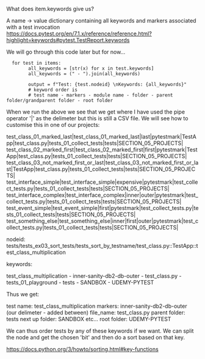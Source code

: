 What does item.keywords give us?

A name -> value dictionary containing all keywords and markers associated with a test invocation <https://docs.pytest.org/en/7.1.x/reference/reference.html?highlight=keywords#pytest.TestReport.keywords>

We will go through this code later but for now...

```
  for test in items:
        all_keywords = [str(x) for x in test.keywords]
        all_keywords = (" - ").join(all_keywords)

        output = f"Test: {test.nodeid} \nKeywords: {all_keywords}"
        # keyword order is
        # test name - markers - module name - folder - parent folder/grandparent folder - root folder
```

When we run the above we see that we get where I have used the pipe operator '|' as the delimeter but this is still a CSV file. We will see how to customise this in one of our projects:

test_class_01_marked_last|test_class_01_marked_last|last|pytestmark|TestApp|test_class.py|tests_01_collect_tests|tests|SECTION_05_PROJECTS|
test_class_02_marked_first|test_class_02_marked_first|first|pytestmark|TestApp|test_class.py|tests_01_collect_tests|tests|SECTION_05_PROJECTS|
test_class_03_not_marked_first_or_last|test_class_03_not_marked_first_or_last|TestApp|test_class.py|tests_01_collect_tests|tests|SECTION_05_PROJECTS|
test_interface_simple|test_interface_simple|expensive|pytestmark|test_collect_tests.py|tests_01_collect_tests|tests|SECTION_05_PROJECTS|
test_interface_complex|test_interface_complex|inner|outer|pytestmark|test_collect_tests.py|tests_01_collect_tests|tests|SECTION_05_PROJECTS|
test_event_simple|test_event_simple|first|pytestmark|test_collect_tests.py|tests_01_collect_tests|tests|SECTION_05_PROJECTS|
test_something_else|test_something_else|inner|first|outer|pytestmark|test_collect_tests.py|tests_01_collect_tests|tests|SECTION_05_PROJECTS|


nodeid: 
tests/tests_ex03_sort_tests/tests_sort_by_testname/test_class.py::TestApp::test_class_multiplication

keywords: 

test_class_multiplication - inner-sanity-db2-db-outer - test_class.py - tests_01_playground - tests - SANDBOX -  UDEMY-PYTEST

Thus we get:

test name:        test_class_multiplication
markers:          inner-sanity-db2-db-outer (our delimeter - added between)
file_name:        test_class.py
parent folder:    tests
next up folder:  SANDBOX etc...
root folder:      UDEMY-PYTEST

We can thus order tests by any of these keywords if we want. We can split the node and get the chosen   'bit' and then do a sort based on that key.

https://docs.python.org/3/howto/sorting.html#key-functions